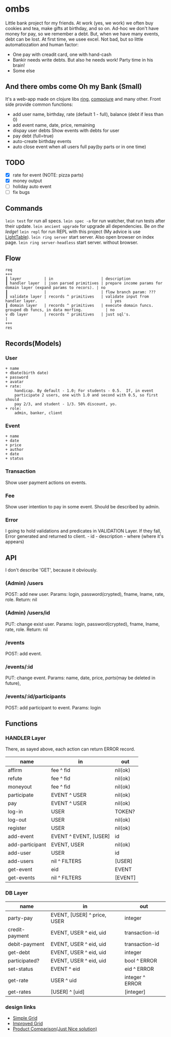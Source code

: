 

# ombs
Little bank project for my friends.
At work (yes, we work) we often buy cookies and tea, make gifts at birthday,
and so on. Ad-hoc we don't have money for pay, so we remember a debt. But, when
we have many events, debt can be lost. At first time, we usee excel. Not bad,
but so little automatiozation and human factor:
- One pay with creadit card, one with hand-cash
- Bankir needs write debts. But also he needs work! Party time in his brain!
- Some else

## And there ombs come Oh my Bank (Small)
It's a web-app made on clojure libs [ring](https://github.com/ring-clojure/ring), [compojure](https://github.com/weavejester/compojure) and many
other.
Front side provide common functions:
- add user
    name, birthday, rate (default 1 - full),
    balance (debt if less than 0)
- add event
    name, date, price, remaining
- dispay user debts
    Show events with debts for user
- pay debt (full=true)
- auto-create birthday events
- auto close event
    when all users full pay(by parts or in one time)

## TODO
- [x] rate for event (NOTE: pizza parts)
- [x] money output
- [ ] holiday auto event
- [ ] fix bugs

## Commands
`lein test` for run all specs.
`lein spec -a` for run watcher, that run tests after their update.
`lein ancient upgrade` for upgrade all dependencies. Be *on the ledge*!
`lein repl` for run REPL with this project (My advice is use [LightTable](http://lighttable.com)).
`lein ring server` start server. Also open browser on index page.
`lein ring server-headless` start server. without browser.

## Flow

    req
    +++
    ┃ layer          | in                     | description
    ┃ handler layer  | json parsed primitives | prepare income params for domain layer (expand params to recors). | no
    ┃                |                        | flow branch param: ???
    ┃ validate layer | records ^ primitives   | validate input from handler layer.                                | yes
    ┃ domain layer   | records ^ primitives   | execute domain funcs. grouped db funcs, in data morfing.          | no
    ∨ db layer       | records ^ primitives   | just sql's.                                                       |
    +++
    res

## Records(Models)
### User
    + name
    + dbate(birth date)
    + password
    + avatar
    + rate:
        handicap. By default - 1.0; For students - 0.5.  If, in event
        participate 2 users, one with 1.0 and second with 0.5, so first should
        pay 2/3, and student - 1/3. 50% discount, yo.
    + role:
        admin, banker, client

### Event
    + name
    + date
    + price
    + author
    + date
    + status

### Transaction
Show user payment actions on events.

### Fee
Show user intention to pay in some event. Should be described by admin.

### Error
I going to hold validations and predicates in VALIDATION Layer. If they fall,
Error generated and returned to client.
    - id
    - description
    - where (where it's appears)

## API

I don't describe 'GET', because it obviously.

### (Admin) /users

POST: add new user.
Params: login, password(crypted), fname, lname, rate, role.
Return: nil

### (Admin) /users/id

PUT: change exist user.
Params: login, password(crypted), fname, lname, rate, role.
Return: nil

### /events

POST: add event.

### /events/:id

PUT: change event.
Params: name, date, price, _parts_(may be deleted in future),

### /events/:id/participants

POST: add participant to event.
Params: login

## Functions

### HANDLER Layer

There, as sayed above, each action can return ERROR record.

| name            | in                    | out         |
| --------------- | ----------------      | ----------- |
| affirm          | fee ^ fid             | nil(ok)     |
| refute          | fee ^ fid             | nil(ok)     |
| moneyout        | fee ^ fid             | nil(ok)     |
| participate     | EVENT ^ USER          | nil(ok)     |
| pay             | EVENT ^ USER          | nil(ok)     |
| log-in          | USER                  | TOKEN?      |
| log-out         | USER                  | nil(ok)     |
| register        | USER                  | nil(ok)     |
| add-event       | EVENT ^ EVENT, [USER] | id          |
| add-participant | EVENT, USER           | nil(ok)     |
| add-user        | USER                  | id          |
| add-users       | nil ^ FILTERS         | [USER]      |
| get-event       | eid                   | EVENT       |
| get-events      | nil ^ FILTERS         | [EVENT]     |

### DB Layer

| name               | in                           | out              |
|--------------------|------------------------------|------------------|
| party-pay          | EVENT, [USER] ^ price, USER  | integer          |
| credit-payment     | EVENT, USER ^ eid, uid       | transaction-id   |
| debit-payment      | EVENT, USER ^ eid, uid       | transaction-id   |
| get-debt           | EVENT, USER ^ eid, uid       | integer          |
| participated?      | EVENT, USER ^ eid, uid       | bool ^ ERROR     |
| set-status         | EVENT ^ eid                  | eid ^ ERROR      |
| get-rate           | USER ^ uid                   | integer ^ ERROR  |
| get-rates          | [USER] ^ [uid]               | [integer]        |

### design links
- [Simple Grid](http://tympanus.net/codrops/2013/04/17/responsive-full-width-grid)
- [Improved Grid](http://tympanus.net/Development/AnimatedGridLayout)
- [Product Comparison(Just Nice solution)](http://tympanus.net/codrops/2015/05/26/product-comparison-layout-effect/)

